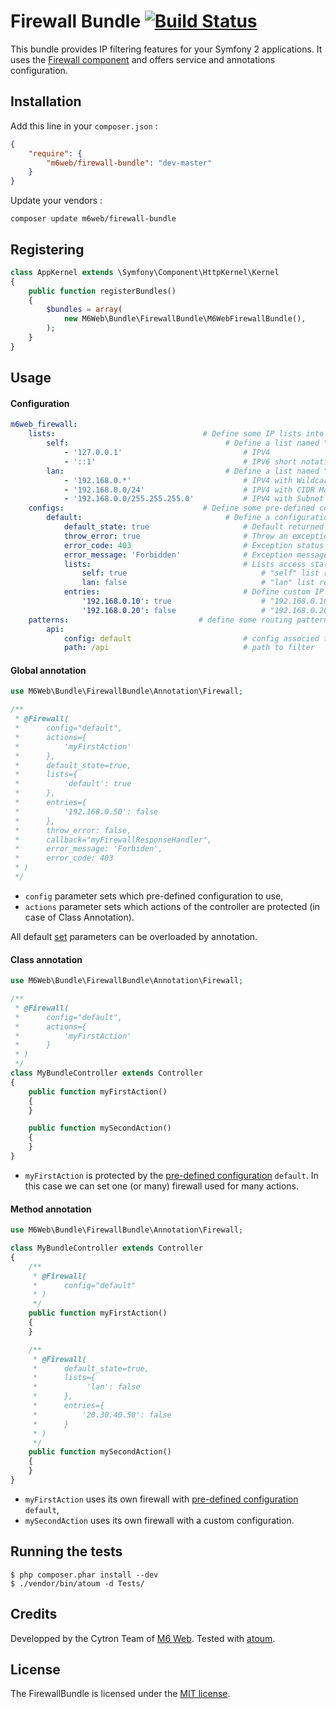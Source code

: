 # Firewall Bundle [![Build Status](https://secure.travis-ci.org/M6Web/FirewallBundle.png)](http://travis-ci.org/M6Web/FirewallBundle)

This bundle provides IP filtering features for your Symfony 2 applications.
It uses the [Firewall component](https://github.com/M6Web/Firewall) and offers service and annotations configuration.

## Installation

Add this line in your `composer.json` :

```json
{
    "require": {
        "m6web/firewall-bundle": "dev-master"
    }
}
```

Update your vendors :

```
composer update m6web/firewall-bundle
```

## Registering

```php
class AppKernel extends \Symfony\Component\HttpKernel\Kernel
{
    public function registerBundles()
    {
        $bundles = array(
            new M6Web\Bundle\FirewallBundle\M6WebFirewallBundle(),
        );
    }
}
```

## Usage

#### Configuration

```yaml
m6web_firewall:
    lists:             	                   # Define some IP lists into the Firewall Provider
        self: 				                    # Define a list named "self"
            - '127.0.0.1' 			                # IPV4
            - '::1'      	 	        	        # IPV6 short notation
        lan:     			                    # Define a list named "lan"
            - '192.168.0.*' 		                # IPV4 with Wildcard (* = all)
            - '192.168.0.0/24' 		                # IPV4 with CIDR Mask
            - '192.168.0.0/255.255.255.0' 	        # IPV4 with Subnet Mask
    configs: 				               # Define some pre-defined configurations into the Firewall Provider
        default: 				                # Define a configuration named "default"
            default_state: true 		            # Default returned value (default: true)
            throw_error: true 		                # Throw an exception for rejected users (default: true)
            error_code: 403 		                # Exception status code (default: 403)
            error_message: 'Forbidden' 	            # Exception message (default: Forbiden)
            lists: 			                        # Lists access state
                self: true 			                    # "self" list records will be allowed by the firewall
                lan: false 			                    # "lan" list records will be rejected by the firewall
            entries: 			                    # Define custom IP's access state
                '192.168.0.10': true 	                # "192.168.0.10" will be allowed
                '192.168.0.20': false 	                # "192.168.0.20" will be rejected
    patterns:                             # define some routing pattern to filter
        api:
            config: default                         # config associed to the path
            path: /api                              # path to filter
```

#### Global annotation

```php
use M6Web\Bundle\FirewallBundle\Annotation\Firewall;

/**
 * @Firewall(
 *      config="default",
 *      actions={
 *          'myFirstAction'
 *      },
 *      default_state=true,
 *      lists={
 *          'default': true
 *      },
 *      entries={
 *          '192.168.0.50': false
 *      },
 *      throw_error: false,
 *      callback="myFirewallResponseHandler",
 *      error_message: 'Forbiden',
 *      error_code: 403
 * )
 */
```

* `config` parameter sets which pre-defined configuration to use,  
* `actions` parameter sets which actions of the controller are protected (in case of Class Annotation).

All default [set](#configuration) parameters can be overloaded by annotation.

#### Class annotation

```php
use M6Web\Bundle\FirewallBundle\Annotation\Firewall;

/**
 * @Firewall(
 *      config="default",
 *      actions={
 *          'myFirstAction'
 *      }
 * )
 */
class MyBundleController extends Controller
{
    public function myFirstAction()
    {
    }

    public function mySecondAction()
    {
    }
}
```

* `myFirstAction` is protected by the [pre-defined configuration](#configuration) `default`.
In this case we can set one (or many) firewall used for many actions.

#### Method annotation

```php
use M6Web\Bundle\FirewallBundle\Annotation\Firewall;

class MyBundleController extends Controller
{
    /**
     * @Firewall(
     *      config="default"
     * )
     */
    public function myFirstAction()
    {
    }

    /**
     * @Firewall(
     *      default_state=true,
     *      lists={
     *           'lan': false
     *      },
     *      entries={
     *          '20.30.40.50': false
     *      }
     * )
     */
    public function mySecondAction()
    {
    }
}
```

* `myFirstAction` uses its own firewall with [pre-defined configuration](#configuration) `default`,
* `mySecondAction` uses its own firewall with a custom configuration.

## Running the tests

```
$ php composer.phar install --dev
$ ./vendor/bin/atoum -d Tests/
```

## Credits

Developped by the Cytron Team of [M6 Web](http://tech.m6web.fr/).
Tested with [atoum](http://atoum.org).

## License

The FirewallBundle is licensed under the [MIT license](LICENSE).
